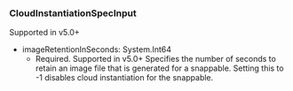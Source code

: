 ### CloudInstantiationSpecInput
Supported in v5.0+

- imageRetentionInSeconds: System.Int64
  - Required. Supported in v5.0+
      Specifies the number of seconds to retain an image file that is generated for a snappable. Setting this to -1 disables cloud instantiation for the snappable.
